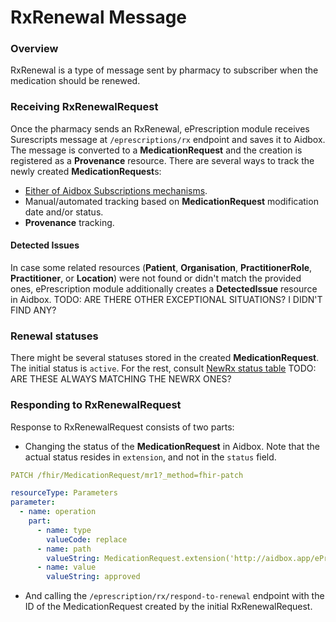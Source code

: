 # RxRenewal Message

### Overview

RxRenewal is a type of message sent by pharmacy to subscriber when the medication should be renewed.

### Receiving RxRenewalRequest

Once the pharmacy sends an RxRenewal, ePrescription module receives Surescripts message at `/eprescriptions/rx` endpoint and saves it to Aidbox.
The message is converted to a **MedicationRequest** and the creation is registered as a **Provenance** resource.
There are several ways to track the newly created **MedicationRequest**s:
- [Either of Aidbox Subscriptions mechanisms](../../topic-based-subscriptions/README.md).
- Manual/automated tracking based on **MedicationRequest** modification date and/or status.
- **Provenance** tracking.

#### Detected Issues

In case some related resources (**Patient**, **Organisation**, **PractitionerRole**, **Practitioner**, or **Location**) were not found or didn't match the provided ones, ePrescription module additionally creates a **DetectedIssue** resource in Aidbox.
TODO: ARE THERE OTHER EXCEPTIONAL SITUATIONS? I DIDN'T FIND ANY?

### Renewal statuses

There might be several statuses stored in the created **MedicationRequest**. The initial status is `active`. For the rest, consult [NewRx status table](./newrx-message.md)
TODO: ARE THESE ALWAYS MATCHING THE NEWRX ONES?

### Responding to RxRenewalRequest

Response to RxRenewalRequest consists of two parts:
- Changing the status of the **MedicationRequest** in Aidbox. Note that the actual status resides in `extension`, and not in the `status` field.
```yaml
PATCH /fhir/MedicationRequest/mr1?_method=fhir-patch

resourceType: Parameters
parameter:
  - name: operation
    part:
      - name: type
        valueCode: replace
      - name: path
        valueString: MedicationRequest.extension('http://aidbox.app/ePrescription/FHIRSchema/medication-request-renewal-decision').value
      - name: value
        valueString: approved
```
- And calling the `/eprescription/rx/respond-to-renewal` endpoint with the ID of the MedicationRequest created by the initial RxRenewalRequest.